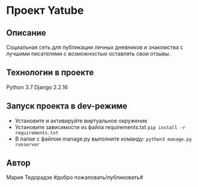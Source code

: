 # Проект Yatube
## Описание
Cоциальная сеть для публикации личных дневников и знакомства с лучшими писателями с возможностью оставлять свои отзывы.

## Технологии в проекте
Python 3.7
Django 2.2.16

## Запуск проекта в dev-режиме
* Установите и активируйте виртуальное окружение
* Установите зависимости из файла requirements.txt
`pip install -r requirements.txt`
* В папке с файлом manage.py выполните команду:
`python3 manage.py runserver`

## Автор
Мария Тедорадзе
#добро пожаловать/публиковать#